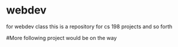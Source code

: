 # webdev
for webdev class
this is a repository for cs 198 projects and so forth

#More following project would be on the way
